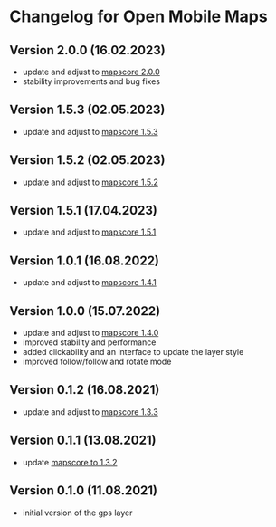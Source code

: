 # Changelog for Open Mobile Maps

## Version 2.0.0 (16.02.2023)
- update and adjust to [mapscore 2.0.0](https://github.com/openmobilemaps/maps-core/releases/tag/2.0.0)
- stability improvements and bug fixes

## Version 1.5.3 (02.05.2023)
- update and adjust to [mapscore 1.5.3](https://github.com/openmobilemaps/maps-core/releases/tag/1.5.3)

## Version 1.5.2 (02.05.2023)
- update and adjust to [mapscore 1.5.2](https://github.com/openmobilemaps/maps-core/releases/tag/1.5.2)

## Version 1.5.1 (17.04.2023)
- update and adjust to [mapscore 1.5.1](https://github.com/openmobilemaps/maps-core/releases/tag/1.5.1)

## Version 1.0.1 (16.08.2022)
- update and adjust to [mapscore 1.4.1](https://github.com/openmobilemaps/maps-core/releases/tag/1.4.1)

## Version 1.0.0 (15.07.2022)
- update and adjust to [mapscore 1.4.0](https://github.com/openmobilemaps/maps-core/releases/tag/1.4.0)
- improved stability and performance
- added clickability and an interface to update the layer style
- improved follow/follow and rotate mode

## Version 0.1.2 (16.08.2021)
- update and adjust to [mapscore 1.3.3](https://github.com/openmobilemaps/maps-core/releases/tag/1.3.3)

## Version 0.1.1 (13.08.2021)
- update [mapscore to 1.3.2](https://github.com/openmobilemaps/maps-core/releases/tag/1.3.2)

## Version 0.1.0 (11.08.2021)
- initial version of the gps layer
